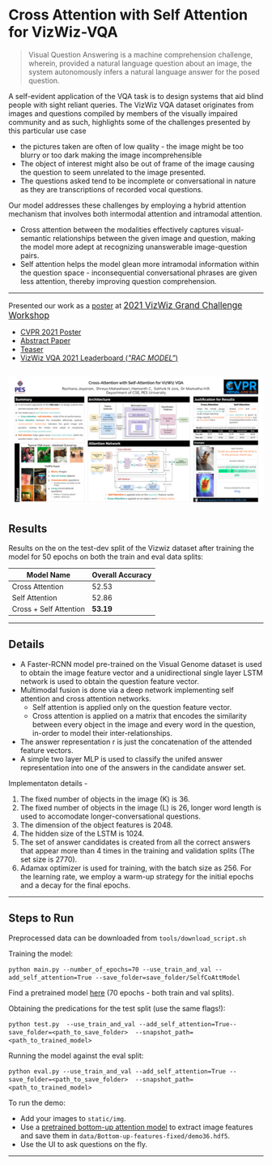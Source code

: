 # Cross Attention with Self Attention for VizWiz-VQA

> Visual Question Answering is a machine comprehension challenge, wherein, provided a natural language question about an image, the system autonomously infers a natural language answer for the posed question.

A self-evident application of the VQA task is to design systems that aid blind people with sight reliant queries. The VizWiz VQA dataset originates from images and questions compiled by members of the visually impaired community and as such, highlights some of the challenges presented by this particular use case

- the pictures taken are often of low quality - the image might be too blurry or too dark making the image incomprehensible
- The object of interest might also be out of frame of the image causing the question to seem unrelated to the image presented.
- The questions asked tend to be incomplete or conversational in nature as they are transcriptions of recorded vocal questions.

Our model addresses these challenges by employing a hybrid attention mechanism that involves both intermodal attention and intramodal attention.

- Cross attention between the modalities effectively captures visual-semantic relationships between the given image and question, making the model more adept at recognizing unanswerable image-question pairs.
- Self attention helps the model glean more intramodal information within the question space - inconsequential conversational phrases are given less attention, thereby improving question comprehension.

---

Presented our work as a [poster](https://vizwiz.org/workshops/2021-workshop/#block-01231653-1998-4062-8e7e-18be269aad97) at <big>[2021 VizWiz Grand Challenge Workshop](https://vizwiz.org/workshops/2021-workshop) </big>

- [CVPR 2021 Poster](https://ivc.ischool.utexas.edu/~yz9244/VizWiz_workshop_2021/poster_pdf/CrossAttSelfAtt_poster.pdf)
- [Abstract Paper](https://ivc.ischool.utexas.edu/~yz9244/VizWiz_workshop_2021/poster_pdf/CrossAttSelfAtt_abstract.pdf)
- [Teaser](https://ivc.ischool.utexas.edu/~yz9244/VizWiz_workshop_2021/videos/CrossAttSelfAtt_teaser.mp4)
- [VizWiz VQA 2021 Leaderboard (_"RAC MODEL"_)](https://eval.ai/web/challenges/challenge-page/743/leaderboard/2020#leaderboardrank-4)

## ![Deep Attention Network Architecture](artefacts/workshop_poster.png)

## Results

Results on the on the test-dev split of the Vizwiz dataset after training the model for 50 epochs on both the train and eval data splits:

| Model Name             | Overall Accuracy |
| ---------------------- | ---------------- |
| Cross Attention        | 52.53            |
| Self Attention         | 52.86            |
| Cross + Self Attention | **53.19**        |

---

## Details

- A Faster-RCNN model pre-trained on the Visual Genome dataset is used to obtain the image feature
  vector and a unidirectional single layer LSTM network is used to obtain the question feature vector.
- Multimodal fusion is done via a deep network implementing self attention and cross attention networks.
  - Self attention is applied only on the question feature vector.
  - Cross attention is applied on a matrix that encodes the similarity between every object in the
    image and every word in the question, in-order to
    model their inter-relationships.
- The answer representation r is just the concatenation
  of the attended feature vectors.
- A simple two layer MLP is used to classify the unifed
  answer representation into one of the answers in the
  candidate answer set.

Implementaton details -

1. The fixed number of objects in the image (K) is 36.
2. The fixed number of objects in the image (L) is 26, longer
   word length is used to accomodate longer-conversational
   questions.
3. The dimension of the object features is 2048.
4. The hidden size of the LSTM is 1024.
5. The set of answer candidates is created from all the
   correct answers that appear more than 4 times in the
   training and validation splits (The set size is 2770).
6. Adamax optimizer is used for training, with the batch size
   as 256. For the learning rate, we employ a warm-up
   strategy for the initial epochs and a decay for the final epochs.

---

## Steps to Run

Preprocessed data can be downloaded from `tools/download_script.sh`

Training the model:

```
python main.py --number_of_epochs=70 --use_train_and_val --add_self_attention=True --save_folder=save_folder/SelfCoAttModel
```

Find a pretrained model [here](https://drive.google.com/file/d/155MpwIzdh-fP2D8sT2KvRR4-oN91iATJ/view?usp=sharing) (70 epochs - both train and val splits).

Obtaining the predications for the test split (use the same flags!):

```
python test.py  --use_train_and_val --add_self_attention=True--save_folder=<path_to_save_folder>  --snapshot_path=<path_to_trained_model>
```

Running the model against the eval split:

```
python eval.py --use_train_and_val --add_self_attention=True --save_folder=<path_to_save_folder>  --snapshot_path=<path_to_trained_model>
```


To run the demo:

- Add your images to `static/img`.
- Use a [pretrained bottom-up attention model](https://github.com/airsplay/py-bottom-up-attention) to extract image features and save them in `data/Bottom-up-features-fixed/demo36.hdf5`.
- Use the UI to ask questions on the fly.

---
